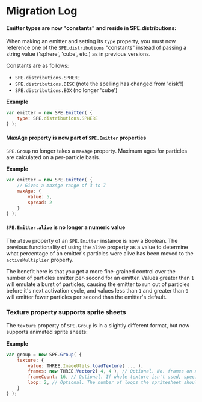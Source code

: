 Migration Log
=============

#### Emitter types are now "constants" and reside in SPE.distributions:

When making an emitter and setting its `type` property, you must now
reference one of the `SPE.distributions` "constants" instead of passing
a string value ('sphere', 'cube', etc.) as in previous versions.

Constants are as follows:
* `SPE.distributions.SPHERE`
* `SPE.distributions.DISC` (note the spelling has changed from 'disk'!)
* `SPE.distributions.BOX` (no longer 'cube')

**Example**
```javascript
var emitter = new SPE.Emitter( {
	type: SPE.distributions.SPHERE
} );
```



#### MaxAge property is now part of `SPE.Emitter` properties

`SPE.Group` no longer takes a `maxAge` property. Maximum ages for particles
are calculated on a per-particle basis.

**Example**
```javascript
var emitter = new SPE.Emitter( {
	// Gives a maxAge range of 3 to 7
	maxAge: {
		value: 5,
		spread: 2
	}
} );
```


#### `SPE.Emitter.alive` is no longer a numeric value ####
The `alive` property of an `SPE.Emitter` instance is now a Boolean. The previous functionality of using the `alive` property as a value to determine what percentage of an emitter's particles were alive has been moved to the `activeMultiplier` property.


The benefit here is that you get a more fine-grained control over the number of particles emitter per-second for an emitter. Values greater than `1` will emulate a burst of particles, causing the emitter to run out of particles before it's next activation cycle, and values less than `1` and greater than `0` will emitter fewer particles per second than the emitter's default.


### Texture property supports sprite sheets ###
The `texture` property of `SPE.Group` is in a slightly different format, but now supports animated sprite sheets:

**Example**
```javascript
var group = new SPE.Group( {
	texture: {
		value: THREE.ImageUtils.loadTexture( ... ),
		frames: new THREE.Vector2( 4, 4 ), // Optional. No. frames on x/y axis of texture
		frameCount: 16, // Optional. If whole texture isn't used, specify the total number of frames the texture has here
		loop: 2, // Optional. The number of loops the spritesheet should perform during a particle's lifetime.
	}
} );